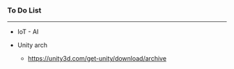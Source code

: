 ### To Do List
 
---------------------------------------------------------------------------

* IoT - AI

* Unity arch
  * https://unity3d.com/get-unity/download/archive



